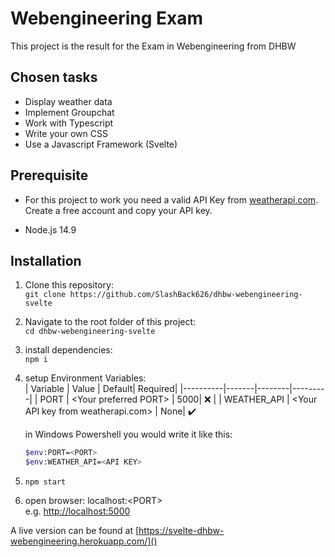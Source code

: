# Webengineering Exam

This project is the result for the Exam in Webengineering from DHBW

## Chosen tasks

- Display weather data
- Implement Groupchat
- Work with Typescript
- Write your own CSS
- Use a Javascript Framework (Svelte)

## Prerequisite

- For this project to work you need a valid API Key from [weatherapi.com](). Create a free account and copy your API key.

- Node.js 14.9

## Installation

1. Clone this repository:<br>
   `git clone https://github.com/SlashBack626/dhbw-webengineering-svelte`

2. Navigate to the root folder of this project:<br>
   `cd dhbw-webengineering-svelte`

3. install dependencies:<br>
   `npm i`

4. setup Environment Variables:<br>
   | Variable | Value | Default| Required|
   |----------|-------|--------|---------|
   | PORT | \<Your preferred PORT> | 5000| :x: |
   | WEATHER_API | \<Your API key from weatherapi.com> | None| :heavy_check_mark:

   in Windows Powershell you would write it like this:<br>

   ```bash
   $env:PORT=<PORT>
   $env:WEATHER_API=<API KEY>
   ```

5. `npm start`

6. open browser: localhost:\<PORT><br>
   e.g. [http://localhost:5000]()

A live version can be found at [https://svelte-dhbw-webengineering.herokuapp.com/]()
